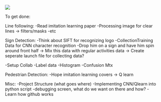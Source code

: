![](https://i.redd.it/b2szu2v6cbyb1.jpg)

To get done: 

Line following: 
-Read imitation learning paper
-Processing image for clear lines
-> filters/masks
-etc


Sign Detection:
-Think about SIFT for recognizing logo
-CollectionTraining Data for CNN character recognition
    -Drop him on a sign and have him spin around front half
    -> Mix this data with regular activities data 
    -> Create seperate launch file for collecting data?

-Setup Collab
    -Label data
    -Histogram
    -Confusion Mtx

Pedestrian Detection:
-Hope imitation learning covers
-> Q learn

Misc: 
-Project Structure (what goes where)
-Implementing CNN/Qlearn into python script
-debugging screen, what do we want on there and how?
-Learn how github works
